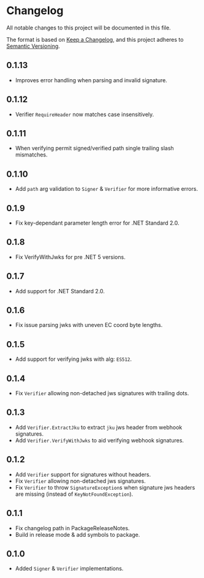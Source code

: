 # Changelog
All notable changes to this project will be documented in this file.

The format is based on [Keep a Changelog](https://keepachangelog.com/en/1.0.0/),
and this project adheres to [Semantic Versioning](https://semver.org/spec/v2.0.0.html).

## 0.1.13
* Improves error handling when parsing and invalid signature.

## 0.1.12
* Verifier `RequireHeader` now matches case insensitively.

## 0.1.11
* When verifying permit signed/verified path single trailing slash mismatches.

## 0.1.10
* Add `path` arg validation to `Signer` & `Verifier` for more informative errors.

## 0.1.9
* Fix key-dependant parameter length error for .NET Standard 2.0.

## 0.1.8
* Fix VerifyWithJwks for pre .NET 5 versions.

## 0.1.7
* Add support for .NET Standard 2.0.

## 0.1.6
* Fix issue parsing jwks with uneven EC coord byte lengths.

## 0.1.5
* Add support for verifying jwks with alg: `ES512`.

## 0.1.4
* Fix `Verifier` allowing non-detached jws signatures with trailing dots.

## 0.1.3
* Add `Verifier.ExtractJku` to extract `jku` jws header from webhook signatures.
* Add `Verifier.VerifyWithJwks` to aid verifying webhook signatures.

## 0.1.2
* Add `Verifier` support for signatures without headers.
* Fix `Verifier` allowing non-detached jws signatures.
* Fix `Verifier` to throw `SignatureException`s when signature jws headers are missing
  (instead of `KeyNotFoundException`).

## 0.1.1
* Fix changelog path in PackageReleaseNotes.
* Build in release mode & add symbols to package.

## 0.1.0
* Added `Signer` & `Verifier` implementations.
